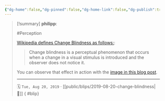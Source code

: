 ```yaml
---
{"dg-home":false,"dg-pinned":false,"dg-home-link":false,"dg-publish":true,"tags":["dgblip"],"created-date":"2019-08-20T00:00:00","disabled rules":["yaml-title","yaml-title-alias","file-name-heading"],"title":"philipp @ 2019-08-20","dg-permalink":"2019/08/20/change-blindness/","updated-date":"2025-04-30T22:27:35","dg-path":"blips/2019-08-20-change-blindness.md","permalink":"/2019/08/20/change-blindness/","dgPassFrontmatter":true}
---
```


> [!summary] **philipp**:
>
> #Perception
>
> [Wikipedia defines Change Blindness as follows:](https://en.wikipedia.org/wiki/Change_blindness):
>
> > Change blindness is a perceptual phenomenon that occurs when a change in a visual stimulus is introduced and the observer does not notice it.
>
> You can observe that effect in action with the [image in this blog post](https://www.kraftfuttermischwerk.de/blogg/veraenderungsblindheit/).
> - - -
>
> 🗓️ `Tue, Aug 20, 2019` · [[public/blips/2019-08-20-change-blindness\|🔗]]
{ #blip}

